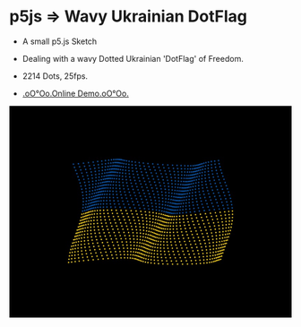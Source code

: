 # p5js => Wavy Ukrainian DotFlag

+ A small p5.js Sketch

+ Dealing with a wavy Dotted Ukrainian 'DotFlag' of Freedom.

+ 2214 Dots, 25fps.

+ [.oO°Oo.Online Demo.oO°Oo.](https://captainfurax.github.io/p5js-Wavy-DotFlag/)

![DotFlag](https://github.com/CaptainFurax/p5js-Wavy-DotFlag/blob/main/WavyFlag.jpg)


